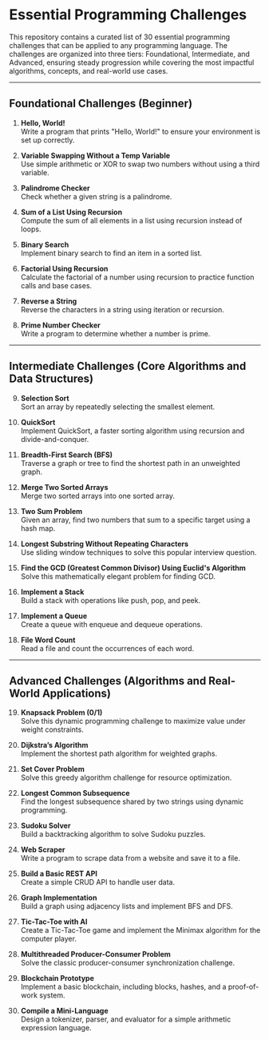 # Essential Programming Challenges

This repository contains a curated list of 30 essential programming challenges that can be applied to any programming language. The challenges are organized into three tiers: Foundational, Intermediate, and Advanced, ensuring steady progression while covering the most impactful algorithms, concepts, and real-world use cases.

---

## Foundational Challenges (Beginner)

1. **Hello, World!**  
   Write a program that prints "Hello, World!" to ensure your environment is set up correctly.

2. **Variable Swapping Without a Temp Variable**  
   Use simple arithmetic or XOR to swap two numbers without using a third variable.

3. **Palindrome Checker**  
   Check whether a given string is a palindrome.

4. **Sum of a List Using Recursion**  
   Compute the sum of all elements in a list using recursion instead of loops.

5. **Binary Search**  
   Implement binary search to find an item in a sorted list.

6. **Factorial Using Recursion**  
   Calculate the factorial of a number using recursion to practice function calls and base cases.

7. **Reverse a String**  
   Reverse the characters in a string using iteration or recursion.

8. **Prime Number Checker**  
   Write a program to determine whether a number is prime.

---

## Intermediate Challenges (Core Algorithms and Data Structures)

9. **Selection Sort**  
   Sort an array by repeatedly selecting the smallest element.

10. **QuickSort**  
    Implement QuickSort, a faster sorting algorithm using recursion and divide-and-conquer.

11. **Breadth-First Search (BFS)**  
    Traverse a graph or tree to find the shortest path in an unweighted graph.

12. **Merge Two Sorted Arrays**  
    Merge two sorted arrays into one sorted array.

13. **Two Sum Problem**  
    Given an array, find two numbers that sum to a specific target using a hash map.

14. **Longest Substring Without Repeating Characters**  
    Use sliding window techniques to solve this popular interview question.

15. **Find the GCD (Greatest Common Divisor) Using Euclid's Algorithm**  
    Solve this mathematically elegant problem for finding GCD.

16. **Implement a Stack**  
    Build a stack with operations like push, pop, and peek.

17. **Implement a Queue**  
    Create a queue with enqueue and dequeue operations.

18. **File Word Count**  
    Read a file and count the occurrences of each word.

---

## Advanced Challenges (Algorithms and Real-World Applications)

19. **Knapsack Problem (0/1)**  
    Solve this dynamic programming challenge to maximize value under weight constraints.

20. **Dijkstra’s Algorithm**  
    Implement the shortest path algorithm for weighted graphs.

21. **Set Cover Problem**  
    Solve this greedy algorithm challenge for resource optimization.

22. **Longest Common Subsequence**  
    Find the longest subsequence shared by two strings using dynamic programming.

23. **Sudoku Solver**  
    Build a backtracking algorithm to solve Sudoku puzzles.

24. **Web Scraper**  
    Write a program to scrape data from a website and save it to a file.

25. **Build a Basic REST API**  
    Create a simple CRUD API to handle user data.

26. **Graph Implementation**  
    Build a graph using adjacency lists and implement BFS and DFS.

27. **Tic-Tac-Toe with AI**  
    Create a Tic-Tac-Toe game and implement the Minimax algorithm for the computer player.

28. **Multithreaded Producer-Consumer Problem**  
    Solve the classic producer-consumer synchronization challenge.

29. **Blockchain Prototype**  
    Implement a basic blockchain, including blocks, hashes, and a proof-of-work system.

30. **Compile a Mini-Language**  
    Design a tokenizer, parser, and evaluator for a simple arithmetic expression language.

